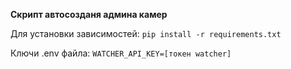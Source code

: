 **Скрипт автосозданя админа камер**

Для установки зависимостей:
`pip install -r requirements.txt`

Ключи .env файла:
`WATCHER_API_KEY=[токен watcher]`

